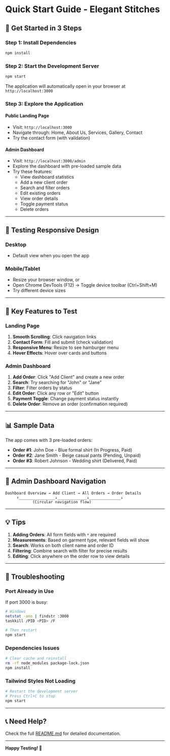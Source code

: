 # Quick Start Guide - Elegant Stitches

## 🚀 Get Started in 3 Steps

### Step 1: Install Dependencies
```bash
npm install
```

### Step 2: Start the Development Server
```bash
npm start
```

The application will automatically open in your browser at `http://localhost:3000`

### Step 3: Explore the Application

#### Public Landing Page
- Visit: `http://localhost:3000`
- Navigate through: Home, About Us, Services, Gallery, Contact
- Try the contact form (with validation)

#### Admin Dashboard
- Visit: `http://localhost:3000/admin`
- Explore the dashboard with pre-loaded sample data
- Try these features:
  - View dashboard statistics
  - Add a new client order
  - Search and filter orders
  - Edit existing orders
  - View order details
  - Toggle payment status
  - Delete orders

---

## 📱 Testing Responsive Design

### Desktop
- Default view when you open the app

### Mobile/Tablet
- Resize your browser window, or
- Open Chrome DevTools (F12) → Toggle device toolbar (Ctrl+Shift+M)
- Try different device sizes

---

## 🎨 Key Features to Test

### Landing Page
1. **Smooth Scrolling**: Click navigation links
2. **Contact Form**: Fill and submit (check validation)
3. **Responsive Menu**: Resize to see hamburger menu
4. **Hover Effects**: Hover over cards and buttons

### Admin Dashboard
1. **Add Order**: Click "Add Client" and create a new order
2. **Search**: Try searching for "John" or "Jane"
3. **Filter**: Filter orders by status
4. **Edit Order**: Click any row or "Edit" button
5. **Payment Toggle**: Change payment status instantly
6. **Delete Order**: Remove an order (confirmation required)

---

## 📊 Sample Data

The app comes with 3 pre-loaded orders:
- **Order #1**: John Doe - Blue formal shirt (In Progress, Paid)
- **Order #2**: Jane Smith - Beige casual pants (Pending, Unpaid)
- **Order #3**: Robert Johnson - Wedding shirt (Delivered, Paid)

---

## 🎯 Admin Dashboard Navigation

```
Dashboard Overview → Add Client → All Orders → Order Details
     ↑________________↓_____________↓______________↓
            (Circular navigation flow)
```

---

## 💡 Tips

1. **Adding Orders**: All form fields with `*` are required
2. **Measurements**: Based on garment type, relevant fields will show
3. **Search**: Works on both client name and order ID
4. **Filtering**: Combine search with filter for precise results
5. **Editing**: Click anywhere on the order row to view details

---

## 🔧 Troubleshooting

### Port Already in Use
If port 3000 is busy:
```bash
# Windows
netstat -ano | findstr :3000
taskkill /PID <PID> /F

# Then restart
npm start
```

### Dependencies Issues
```bash
# Clear cache and reinstall
rm -rf node_modules package-lock.json
npm install
```

### Tailwind Styles Not Loading
```bash
# Restart the development server
# Press Ctrl+C to stop
npm start
```

---

## 📞 Need Help?

Check the full [README.md](./README.md) for detailed documentation.

---

**Happy Testing! 🎉**

